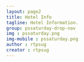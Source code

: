 ```yaml
---
layout: page2
title: Hotel Info
tagline: Hotel Information.
group: pssaturday-drop-nav
img : pssaturday.png
img-mobile : pssaturday.png
author : rtpsug
creator : rtpsug
---
```

<!--  only user Front Matter  -->
<!--  CONTENT IN _pssaturday\ -->